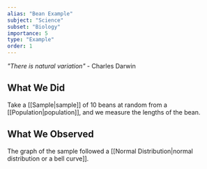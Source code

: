 ```yaml
---
alias: "Bean Example"
subject: "Science"
subset: "Biology"
importance: 5
type: "Example"
order: 1
---
```


_"There is natural variation"_ - Charles Darwin

## What We Did
Take a [[Sample|sample]] of 10 beans at random from a [[Population|population]], and we measure the lengths of the bean.

## What We Observed
The graph of the sample followed a [[Normal Distribution|normal distribution or a bell curve]].